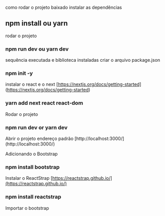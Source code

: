 
como rodar o projeto baixado
instalar as dependências
## npm install ou yarn

rodar o projeto
### npm run dev ou yarn dev


sequência executada e biblioteca instaladas
criar o arquivo package.json
### npm init -y

instalar o react e o next [https://nextjs.org/docs/getting-started] (https://nextjs.org/docs/getting-started)
### yarn add next react react-dom

Rodar o projeto
### npm run dev or yarn dev

Abrir o projeto endereço padrão
[http://localhost:3000/] (http://localhost:3000/)

Adicionando o Bootstrap
### npm install bootstrap

Instalar o ReactStrap
[https://reactstrap.github.io/](https://reactstrap.github.io/)
### npm install reactstrap

Importar o bootstrap